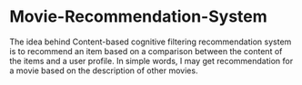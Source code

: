 # Movie-Recommendation-System
The idea behind Content-based cognitive filtering recommendation system is to recommend an item based on a comparison between the content of the items and a user profile. In simple words, I may get recommendation for a movie based on the description of other movies.
